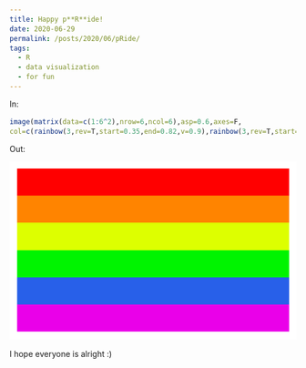 ```yaml
---
title: Happy p**R**ide!
date: 2020-06-29
permalink: /posts/2020/06/pRide/
tags:
  - R
  - data visualization
  - for fun
---
```


In:

```r
image(matrix(data=c(1:6^2),nrow=6,ncol=6),asp=0.6,axes=F,
col=c(rainbow(3,rev=T,start=0.35,end=0.82,v=0.9),rainbow(3,rev=T,start=0,end=0.18)))
```

Out:

![](./images/flag.png)

I hope everyone is alright :)
